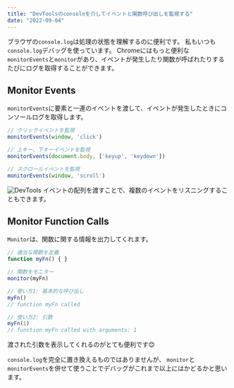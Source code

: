 ```yaml
---
title: "DevToolsのconsoleを介してイベントと関数呼び出しを監視する"
date: "2022-09-04"
---
```

ブラウザの`console.log`は処理の状態を理解するのに便利です。
私もいつも`console.log`デバッグを使っています。
Chromeにはもっと便利な`monitorEvents`と`monitor`があり、イベントが発生したり関数が呼ばれたりするたびにログを取得することができます。

## Monitor Events
`monitorEvents`に要素と一連のイベントを渡して、イベントが発生したときにコンソールログを取得します。

``` js
// クリックイベントを監視
monitorEvents(window, 'click')

// 上キー、下キーイベントを監視
monitorEvents(document.body, ['keyup', 'keydown'])

// スクロールイベントを監視
monitorEvents(window, 'scroll')
```
![DevTools](../../images/2022-09-04-devtools-01.png "DevTools")
イベントの配列を渡すことで、複数のイベントをリスニングすることもできます。

## Monitor Function Calls
`Monitor`は、関数に関する情報を出力してくれます。

``` js
// 適当な関数を定義
function myFn() { }

// 関数をモニター
monitor(myFn)

// 使い方1: 基本的な呼び出し
myFn()
// function myFn called

// 使い方2: 引数
myFn(1)
// function myFn called with arguments: 1
```
渡された引数を表示してくれるのがとても便利です😊

`console.log`を完全に置き換えるものではありませんが、
`monitor`と `monitorEvents`を併せて使うことでデバッグがこれまで以上にはかどるかと思います。
